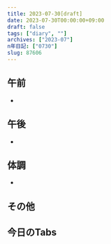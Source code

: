 ```yaml
---
title: 2023-07-30[draft]
date: 2023-07-30T00:00:00+09:00
draft: false
tags: ["diary", ""]
archives: ["2023-07"]
n年日記: ["0730"]
slug: 87606
---
```

## 午前
- 
## 午後
- 
## 体調
- 
## その他
## 今日のTabs